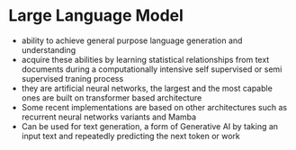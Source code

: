 # Large Language Model
- ability to achieve general purpose language generation and understanding
- acquire these abilities by learning statistical relationships from text documents during a computationally intensive self supervised or semi supervised traning process
- they are artificial neural networks, the largest and the most capable ones are built on transformer based architecture
- Some recent implementations are based on other architectures such as recurrent neural networks variants and Mamba
- Can be used for text generation, a form of Generative AI by taking an input text and repeatedly predicting the next token or work
  
